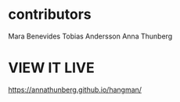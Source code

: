 # contributors

Mara Benevides
Tobias Andersson
Anna Thunberg

# VIEW IT LIVE

https://annathunberg.github.io/hangman/
